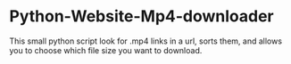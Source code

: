 # Python-Website-Mp4-downloader
This small python script look for .mp4 links in a url, sorts them, and allows you to choose which file size you want to download.
